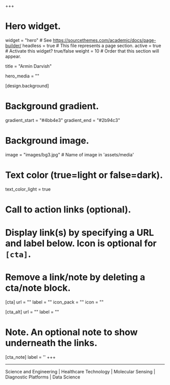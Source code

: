 +++
# Hero widget.
widget = "hero"  # See https://sourcethemes.com/academic/docs/page-builder/
headless = true  # This file represents a page section.
active = true # Activate this widget? true/false
weight = 10  # Order that this section will appear.

title = "Armin Darvish"

hero_media = ""

[design.background]
  # Background gradient.
  gradient_start = "#4bb4e3"
  gradient_end = "#2b94c3"
  
  # Background image.
  image = "images/bg3.jpg"  # Name of image in 'assets/media'
  
  # Text color (true=light or false=dark).
  text_color_light = true

# Call to action links (optional).
#   Display link(s) by specifying a URL and label below. Icon is optional for `[cta]`.
#   Remove a link/note by deleting a cta/note block.
[cta]
  url = ""
  label = ""
  icon_pack = ""
  icon = ""
  
 [cta_alt]
  url = ""
  label = ""

# Note. An optional note to show underneath the links.
 [cta_note]
  label = ''
+++

---
Science and Engineering | Healthcare Technology | Molecular Sensing | Diagnostic Platforms | Data Science


<br> </br> <br> </br> <br> </br> <br> </br> <br> </br> <br> </br>

























